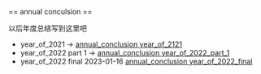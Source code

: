 == annual conculsion ==

以后年度总结写到这里吧

- year_of_2021 -> [annual_conclusion year_of_2121](./annual_conclusion/year_of_2121.md)
- year_of_2022 part 1 ->  [annual_conclusion year_of_2022_part_1](annual_conclusion/year_of_2022_part_1.md)
- year_of_2022 final 2023-01-16  [annual_conclusion year_of_2022_final](annual_conclusion/year_of_2022_final.md)
